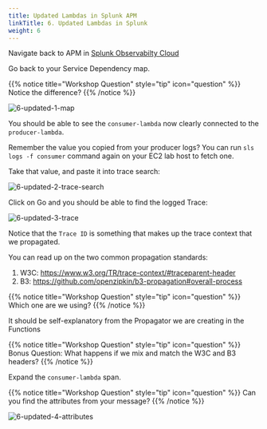 ```yaml
---
title: Updated Lambdas in Splunk APM
linkTitle: 6. Updated Lambdas in Splunk
weight: 6
---
```


Navigate back to APM in [Splunk Observabilty Cloud](https://app.us1.signalfx.com/#/apm)

Go back to your Service Dependency map.

{{% notice title="Workshop Question" style="tip" icon="question" %}}
Notice the difference?
{{% /notice %}}

![6-updated-1-map](../images/6-updated-1-map.png)

You should be able to see the `consumer-lambda` now clearly connected to the `producer-lambda`.

Remember the value you copied from your producer logs? You can run `sls logs -f consumer` command again on your EC2 lab host to fetch one.

Take that value, and paste it into trace search:

![6-updated-2-trace-search](../images/6-updated-2-trace-search.png)

Click on Go and you should be able to find the logged Trace:

![6-updated-3-trace](../images/6-updated-3-trace.png)

Notice that the `Trace ID` is something that makes up the trace context that we propagated.

You can read up on the two common propagation standards:

1. W3C: https://www.w3.org/TR/trace-context/#traceparent-header
2. B3: https://github.com/openzipkin/b3-propagation#overall-process

{{% notice title="Workshop Question" style="tip" icon="question" %}}
Which one are we using?
{{% /notice %}}

It should be self-explanatory from the Propagator we are creating in the Functions

{{% notice title="Workshop Question" style="tip" icon="question" %}}
Bonus Question: What happens if we mix and match the W3C and B3 headers?
{{% /notice %}}

Expand the `consumer-lambda` span.

{{% notice title="Workshop Question" style="tip" icon="question" %}}
Can you find the attributes from your message?
{{% /notice %}}

![6-updated-4-attributes](../images/6-updated-4-attributes.png)


